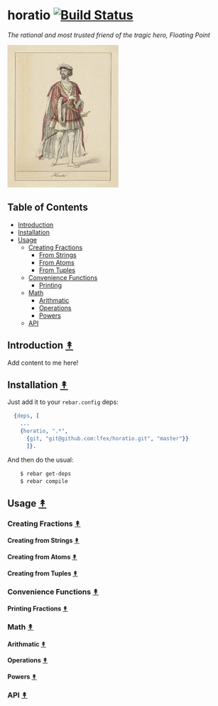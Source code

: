 # horatio [![Build Status][travis-badge]][travis]

*The rational and most trusted friend of the tragic hero, Floating Point*

[![Horatio logo][logo]][logo]

## Table of Contents

* [Introduction](#introduction-)
* [Installation](#installation-)
* [Usage](#usage-)
  * [Creating Fractions](#creating-fractions-)
    * [From Strings](#creating-from-strings-)
    * [From Atoms](#creating-from-atoms-)
    * [From Tuples](#creating-from-tuples-)
  * [Convenience Functions](#convenience-functions-)
    * [Printing](#printing-fractions-)
  * [Math](#math-)
    * [Arithmatic](#arithmatic-)
    * [Operations](#operations-)
    * [Powers](#powers-)
  * [API](#api-)

## Introduction [&#x219F;](#table-of-contents)

Add content to me here!

## Installation [&#x219F;](#table-of-contents)

Just add it to your ``rebar.config`` deps:

```erlang
  {deps, [
    ...
    {horatio, ".*",
      {git, "git@github.com:lfex/horatio.git", "master"}}
      ]}.
```

And then do the usual:

```bash
    $ rebar get-deps
    $ rebar compile
```

## Usage [&#x219F;](#table-of-contents)

### Creating Fractions [&#x219F;](#table-of-contents)

#### Creating from Strings [&#x219F;](#table-of-contents)
#### Creating from Atoms [&#x219F;](#table-of-contents)
#### Creating from Tuples [&#x219F;](#table-of-contents)

### Convenience Functions [&#x219F;](#table-of-contents)

#### Printing Fractions [&#x219F;](#table-of-contents)

### Math [&#x219F;](#table-of-contents)

#### Arithmatic [&#x219F;](#table-of-contents)
#### Operations [&#x219F;](#table-of-contents)
#### Powers [&#x219F;](#table-of-contents)

### API [&#x219F;](#table-of-contents)

<!-- Named page links below: /-->

[travis]: https://travis-ci.org/lfex/horatio
[travis-badge]: https://travis-ci.org/lfex/horatio.png?branch=master
[logo]: resources/images/horatio.jpg
